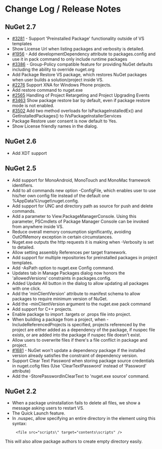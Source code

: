 Change Log / Release Notes
==========================

## NuGet 2.7

* [#3281](http://nuget.codeplex.com/workitem/3281) - Support 'Preinstalled Package' functionality outside of VS templates
* Show License Url when listing packages and verbosity is detailed. 
* [#1956](http://nuget.codeplex.com/workitem/1956) - Add developmentDependency attribute to packages.config and use it in pack command to only include runtime packages
* [#3386](https://nuget.codeplex.com/workitem/3386) - Group-Policy compatible feature for providing NuGet defaults including the ability to override nuget.org
* Add Package Restore VS package, which restores NuGet packages when user builds a solution/project inside VS.
* [#2276](https://nuget.codeplex.com/workitem/2276) Support XNA for Windows Phone projects.
* Add restore command to nuget.exe
* [#2565](https://nuget.codeplex.com/workitem/2565) Handling of Project Retargeting and Project Upgrading Events
* [#3463](https://nuget.codeplex.com/workitem/3463) Show package restore bar by default, even if package restore mode is not enabled.
* [#3502](https://nuget.codeplex.com/workitem/3463) Add two method overloads for IsPackageInstalledEx() and GetInstalledPackages() to IVsPackageInstallerServices
* Package Restore user consent is now default to Yes.
* Show License friendly names in the dialog.

## NuGet 2.6

* Add XDT support

## NuGet 2.5

* Add support for MonoAndroid, MonoTouch and MonoMac framework identifiers.
* Add to all commands new option -ConfigFile, which enables user to use his/her own config file instead of the default one %AppData%\nuget\nuget.config.
* Add support for UNC and directory path as source for push and delete commands.
* Add a parameter to View.PackageManagerConsole. Using this parameter, PSCmdlets of Package Manager Console can be invoked from anywhere inside VS.
* Reduce overall memory consumption significantly, avoiding OutOfMemory exception in certain circumstances.
* Nuget.exe outputs the http requests it is making when -Verbosity is set to detailed.
* Allow setting assembly References per target framework.
* Add support for multiple repositories for preinstalled packages in project templates.
* Add -AsPath option to nuget.exe Config command.
* Updates tab in Manage Packages dialog now honors the 'allowedVersions' constraints in packages.config.
* Added Update All button in the dialog to allow updating all packages with one click.
* Add the 'minClientVersion' attribute to manifest schema to allow packages to require minimum version of NuGet.
* Add the -minClientVersion argument to the nuget.exe pack command 
* Add support for C++ projects.
* Enable package to import .targets or .props file into project.
* When building a package from a project, when -IncludeReferencedProjects is specified, projects referenced by the project are either added as a dependency of the package, if nuspec file exists, or are added into the package if nuspec file doesn't exist.
* Allow users to overwrite files if there's a file conflict in package and project.
* [#1681](http://nuget.codeplex.com/workitem/1681) - NuGet won't update a dependency package if the installed version already satisfies the constraint of dependency version.
* Support Clear Text Password when storing package source credentials in nuget.cofig files (Use 'ClearTextPassword' instead of 'Password' attribute)
* Add the -StorePasswordInClearText to 'nuget.exe source' command.


## NuGet 2.2

* When a package uninstallation fails to delete all files, we show a message asking users to restart VS.
* The Quick Launch feature.
* In .nuspec, allow specifying an entire directory in the <file> element using this syntax:

```
     <file src="scripts\" target="contents\scripts" />
```

  This will also allow package authors to create empty directory easily.